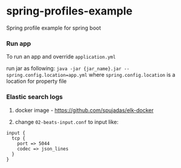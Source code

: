 # spring-profiles-example

Spring profile example for spring boot

### Run app
To run an app and override `application.yml`

run jar as following: `java -jar {jar_name}.jar --spring.config.location=app.yml`
where `spring.config.location` is a location for property file


### Elastic search logs

1) docker image - https://github.com/spujadas/elk-docker

2) change `02-beats-input.conf` to input like: 
```
input {
  tcp {
    port => 5044
    codec => json_lines
  }
}
```

